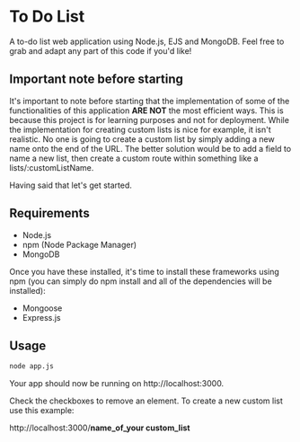 # To Do List

A to-do list web application using Node.js, EJS and MongoDB. Feel free
to grab and adapt any part of this code if you'd like!

## Important note before starting

It's important to note before starting that the implementation of some of the functionalities of this application __ARE NOT__ the most efficient ways. This is because this project is for learning purposes and not for deployment. While the implementation for creating custom lists is nice for example, it isn't realistic. No one is going to create a custom list by simply adding a new name onto the end of the URL. The better solution would be to add a field to name a new list, then create a custom route within something like a  lists/:customListName. 

Having said that let's get started.

## Requirements

* Node.js
* npm (Node Package Manager)
* MongoDB

Once you have these installed, it's time to install these frameworks using npm (you can simply do npm install and all of the dependencies will be installed):

* Mongoose
* Express.js

## Usage

```bash
node app.js
```

Your app should now be running on http://localhost:3000.

Check the checkboxes to remove an element. To create a new custom list use this example:

http://localhost:3000/__name_of_your custom_list__





